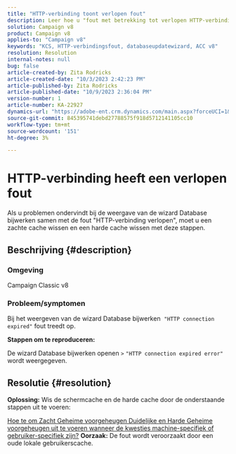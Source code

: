 ```yaml
---
title: "HTTP-verbinding toont verlopen fout"
description: Leer hoe u "fout met betrekking tot verlopen HTTP-verbinding" kunt corrigeren bij het weergeven van de wizard voor updatedatabases in Adobe Campaign Classic.
solution: Campaign v8
product: Campaign v8
applies-to: "Campaign v8"
keywords: "KCS, HTTP-verbindingsfout, databaseupdatewizard, ACC v8"
resolution: Resolution
internal-notes: null
bug: false
article-created-by: Zita Rodricks
article-created-date: "10/3/2023 2:42:23 PM"
article-published-by: Zita Rodricks
article-published-date: "10/9/2023 2:36:04 PM"
version-number: 1
article-number: KA-22927
dynamics-url: "https://adobe-ent.crm.dynamics.com/main.aspx?forceUCI=1&pagetype=entityrecord&etn=knowledgearticle&id=f0bd8a0c-fb61-ee11-be6e-6045bd006268"
source-git-commit: 845395741debd27788575f918d5712141105cc10
workflow-type: tm+mt
source-wordcount: '151'
ht-degree: 3%

---
```


# HTTP-verbinding heeft een verlopen fout


Als u problemen ondervindt bij de weergave van de wizard Database bijwerken samen met de fout &quot;HTTP-verbinding verlopen&quot;, moet u een zachte cache wissen en een harde cache wissen met deze stappen.

## Beschrijving {#description}


### <b>Omgeving</b>

Campaign Classic v8



### <b>Probleem/symptomen</b>

Bij het weergeven van de wizard Database bijwerken  `"HTTP connection expired"` fout treedt op.

<b>Stappen om te reproduceren:</b>

De wizard Database bijwerken openen `>`  `"HTTP connection expired error"` wordt weergegeven.


## Resolutie {#resolution}

<b>Oplossing:</b>
Wis de schermcache en de harde cache door de onderstaande stappen uit te voeren:

[Hoe te om Zacht Geheime voorgeheugen Duidelijke en Harde Geheime voorgeheugen uit te voeren wanneer de kwesties machine-specifiek of gebruiker-specifiek zijn?](https://experienceleague.adobe.com/docs/campaign-classic/using/getting-started/starting-with-adobe-campaign/faq/faq-campaign-config.html?lang=en#perform-soft-cache-clear)
<b>Oorzaak:</b>
De fout wordt veroorzaakt door een oude lokale gebruikerscache.
